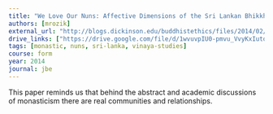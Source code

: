 ```yaml
---
title: "We Love Our Nuns: Affective Dimensions of the Sri Lankan Bhikkhunī Revival"
authors: [mrozik]
external_url: "http://blogs.dickinson.edu/buddhistethics/files/2014/02/Mrozik-Bhikkhuni-final3.pdf"
drive_links: ["https://drive.google.com/file/d/1wvuvpIU0-pmvu_VvyKxIutqCi43i9Jgq/view?usp=drivesdk"]
tags: [monastic, nuns, sri-lanka, vinaya-studies]
course: form
year: 2014
journal: jbe
---
```


This paper reminds us that behind the abstract and academic discussions of monasticism there are real communities and relationships.
